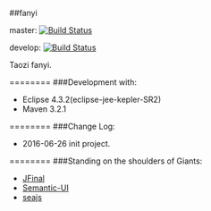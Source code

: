 ##fanyi

master:
[![Build Status](https://travis-ci.org/yangguangpiaosa/fanyi.svg?branch=master)](https://travis-ci.org/yangguangpiaosa/fanyi)

develop:
[![Build Status](https://travis-ci.org/yangguangpiaosa/fanyi.svg?branch=develop)](https://travis-ci.org/yangguangpiaosa/fanyi)

Taozi fanyi.

========
###Development with:
* Eclipse 4.3.2(eclipse-jee-kepler-SR2)
* Maven 3.2.1

========
###Change Log:
* 2016-06-26  init project.

========
###Standing on the shoulders of Giants:
* [JFinal](https://github.com/jfinal/jfinal)
* [Semantic-UI](https://github.com/Semantic-Org/Semantic-UI)
* [seajs](https://github.com/seajs/seajs)
